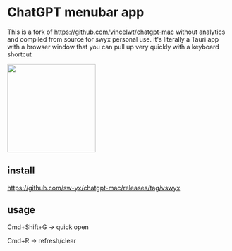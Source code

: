 # ChatGPT menubar app

This is a fork of https://github.com/vincelwt/chatgpt-mac without analytics and compiled from source for swyx personal use. it's literally a Tauri app with a browser window that you can pull up very quickly with a keyboard shortcut

<img src="https://user-images.githubusercontent.com/6764957/234651878-678a1853-054a-428c-8c05-937b68973c0e.png" width=200 />


## install

https://github.com/sw-yx/chatgpt-mac/releases/tag/vswyx

## usage

Cmd+Shift+G -> quick open
 
Cmd+R -> refresh/clear
